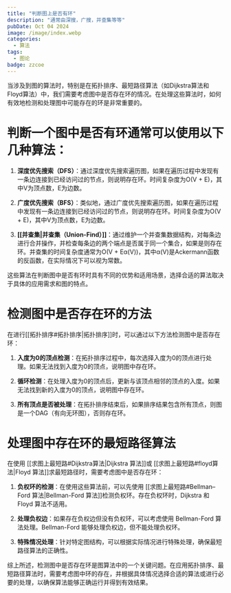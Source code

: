 ```yaml
---
title: "判断图上是否有环"
description: "通常由深搜，广搜，并查集等等"
pubDate: Oct 04 2024
image: /image/index.webp
categories:
  - 算法
tags:
  - 图论
badge: zzcoe
---
```



当涉及到图的算法时，特别是在拓扑排序、最短路径算法（如Dijkstra算法和Floyd算法）中，我们需要考虑图中是否存在环的情况。在处理这些算法时，如何有效地检测和处理图中可能存在的环是非常重要的。

# 判断一个图中是否有环通常可以使用以下几种算法：

1. **深度优先搜索（DFS）**：通过深度优先搜索遍历图，如果在遍历过程中发现有一条边连接到已经访问过的节点，则说明存在环。时间复杂度为O(V + E)，其中V为顶点数，E为边数。

2. **广度优先搜索（BFS）**：类似地，通过广度优先搜索遍历图，如果在遍历过程中发现有一条边连接到已经访问过的节点，则说明存在环。时间复杂度为O(V + E)，其中V为顶点数，E为边数。

3. **[[并查集|并查集（Union-Find）]]**：通过维护一个并查集数据结构，对每条边进行合并操作，并检查每条边的两个端点是否属于同一个集合，如果是则存在环。并查集的时间复杂度通常为O(V + Eα(V))，其中α(V)是Ackermann函数的反函数，在实际情况下可以视为常数。

这些算法在判断图中是否有环时具有不同的优势和适用场景，选择合适的算法取决于具体的应用需求和图的特点。
# 检测图中是否存在环的方法

在进行[[拓扑排序#拓扑排序|拓扑排序]]时，可以通过以下方法检测图中是否存在环：

1. **入度为0的顶点检测**：在拓扑排序过程中，每次选择入度为0的顶点进行处理。如果无法找到入度为0的顶点，说明图中存在环。

2. **循环检测**：在处理入度为0的顶点后，更新与该顶点相邻的顶点的入度。如果无法找到新的入度为0的顶点，说明图中存在环。

3. **所有顶点是否被处理**：在拓扑排序结束后，如果排序结果包含所有顶点，则图是一个DAG（有向无环图），否则存在环。

# 处理图中存在环的最短路径算法

在使用 [[求图上最短路#Dijkstra算法|Dijkstra 算法]]或 [[求图上最短路#floyd算法|Floyd 算法]]求最短路径时，需要考虑图中是否存在环：

1. **负权环的检测**：在使用这些算法前，可以先使用 [[求图上最短路#Bellman–Ford 算法|Bellman-Ford 算法]]检测负权环。存在负权环时，Dijkstra 和 Floyd 算法不适用。

2. **处理负权边**：如果存在负权边但没有负权环，可以考虑使用 Bellman-Ford 算法处理。Bellman-Ford 能够处理负权边，但不能处理负权环。

3. **特殊情况处理**：针对特定图结构，可以根据实际情况进行特殊处理，确保最短路径算法的正确性。

综上所述，检测图中是否存在环是图算法中的一个关键问题。在应用拓扑排序、最短路径算法时，需要考虑图中环的存在，并根据具体情况选择合适的算法或进行必要的处理，以确保算法能够正确运行并得到有效结果。